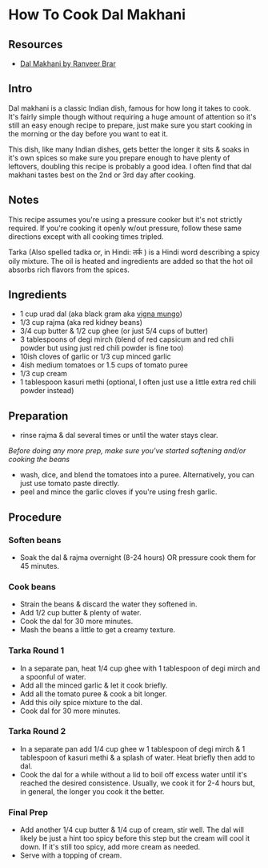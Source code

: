 
# How To Cook Dal Makhani

## Resources
- [Dal Makhani by Ranveer Brar](https://www.youtube.com/watch?v=dOiwccflDkY)

## Intro

Dal makhani is a classic Indian dish, famous for how long it takes to cook. It's fairly simple though without requiring a huge amount of attention so it's still an easy enough recipe to prepare, just make sure you start cooking in the morning or the day before you want to eat it.

This dish, like many Indian dishes, gets better the longer it sits & soaks in it's own spices so make sure you prepare enough to have plenty of leftovers, doubling this recipe is probably a good idea. I often find that dal makhani tastes best on the 2nd or 3rd day after cooking.

## Notes

This recipe assumes you're using a pressure cooker but it's not strictly required. If you're cooking it openly w/out pressure, follow these same directions except with all cooking times tripled.

Tarka (Also spelled tadka or, in Hindi: तर्क ) is a Hindi word describing a spicy oily mixture. The oil is heated and ingredients are added so that the hot oil absorbs rich flavors from the spices.

## Ingredients
- 1 cup urad dal (aka black gram aka [vigna mungo](https://en.wikipedia.org/wiki/Vigna_mungo))
- 1/3 cup rajma (aka red kidney beans)
- 3/4 cup butter & 1/2 cup ghee (or just 5/4 cups of butter)
- 3 tablespoons of degi mirch (blend of red capsicum and red chili powder but using just red chili powder is fine too)
- 10ish cloves of garlic or 1/3 cup minced garlic
- 4ish medium tomatoes or 1.5 cups of tomato puree
- 1/3 cup cream
- 1 tablespoon kasuri methi (optional, I often just use a little extra red chili powder instead)

## Preparation

- rinse rajma & dal several times or until the water stays clear.

*Before doing any more prep, make sure you've started softening and/or cooking the beans*

- wash, dice, and blend the tomatoes into a puree. Alternatively, you can just use tomato paste directly.
- peel and mince the garlic cloves if you're using fresh garlic.

## Procedure

### Soften beans

- Soak the dal & rajma overnight (8-24 hours) OR pressure cook them for 45 minutes.

### Cook beans

- Strain the beans & discard the water they softened in.
- Add 1/2 cup butter & plenty of water.
- Cook the dal for 30 more minutes.
- Mash the beans a little to get a creamy texture.

### Tarka Round 1

- In a separate pan, heat 1/4 cup ghee with 1 tablespoon of degi mirch and a spoonful of water.
- Add all the minced garlic & let it cook briefly.
- Add all the tomato puree & cook a bit longer.
- Add this oily spice mixture to the dal.
- Cook dal for 30 more minutes.

### Tarka Round 2

- In a separate pan add 1/4 cup ghee w 1 tablespoon of degi mirch & 1 tablespoon of kasuri methi & a splash of water. Heat briefly then add to dal.
- Cook the dal for a while without a lid to boil off excess water until it's reached the desired consistence. Usually, we cook it for 2-4 hours but, in general, the longer you cook it the better.

### Final Prep

- Add another 1/4 cup butter & 1/4 cup of cream, stir well. The dal will likely be just a hint too spicy before this step but the cream will cool it down. If it's still too spicy, add more cream as needed.
- Serve with a topping of cream.
